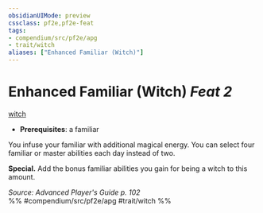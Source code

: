 ```yaml
---
obsidianUIMode: preview
cssclass: pf2e,pf2e-feat
tags:
- compendium/src/pf2e/apg
- trait/witch
aliases: ["Enhanced Familiar (Witch)"]
---
```

# Enhanced Familiar (Witch)  *Feat 2*  
[witch](Reference/Rules/Traits/witch-apg.md "Witch Class Trait")  

- **Prerequisites**: a familiar

You infuse your familiar with additional magical energy. You can select four familiar or master abilities each day instead of two.

**Special.** Add the bonus familiar abilities you gain for being a witch to this amount.

*Source: Advanced Player's Guide p. 102*  
%% #compendium/src/pf2e/apg #trait/witch %%